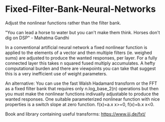 # Fixed-Filter-Bank-Neural-Networks
Adjust the nonlinear functions rather than the filter bank.

"You can lead a horse to water but you can't make them think.
 Horses don't dig on DSP" - Mahatma Gandhi

In a conventional artificial neural network a fixed nonlinear function is applied to the elements of a vector and then multiple filters (ie. weighed sums) are adjusted to produce the wanted responses, per layer. For a fully connected layer this takes n squared fused multiply accumulates.  A hefty computational burden and there are viewpoints you can take that suggest this is a very inefficient use of weight parameters.

An alternative:
You can use the fast Walsh Hadamard transform or the FFT as a fixed filter bank that requires only n.log_base_2(n) operations but then you must make the nonlinear functions indivually adjustable to produce the wanted responses.  One suitable parameterized nonlinear function with nice properties is a switch slope at zero function.  f(x)=a.x x>=0, f(x)=b.x x<0.

Book and library containing useful transforms: https://www.jjj.de/fxt/
